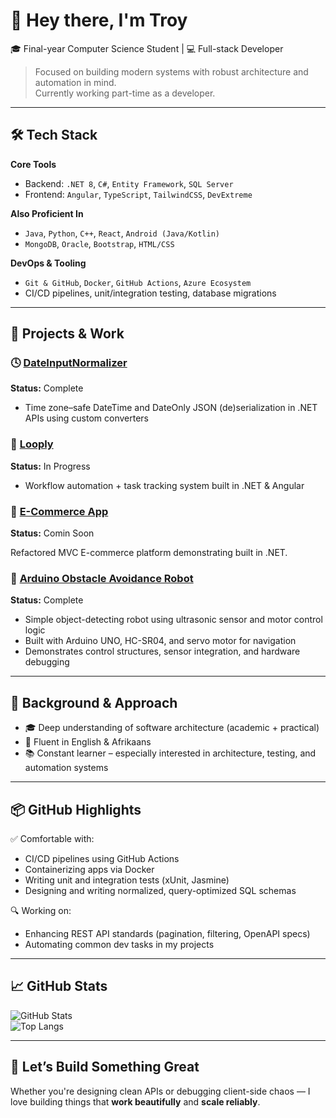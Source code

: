 # 👋 Hey there, I'm Troy

🎓 Final-year Computer Science Student | 💻 Full-stack Developer 

> Focused on building modern systems with robust architecture and automation in mind.  
> Currently working part-time as a developer.

---

## 🛠️ Tech Stack

**Core Tools**
- Backend: `.NET 8`, `C#`, `Entity Framework`, `SQL Server`
- Frontend: `Angular`, `TypeScript`, `TailwindCSS`, `DevExtreme`

**Also Proficient In**
- `Java`, `Python`, `C++`, `React`, `Android (Java/Kotlin)`
- `MongoDB`, `Oracle`, `Bootstrap`, `HTML/CSS`

**DevOps & Tooling**
- `Git & GitHub`, `Docker`, `GitHub Actions`, `Azure Ecosystem`
- CI/CD pipelines, unit/integration testing, database migrations

---

## 🚀 Projects & Work

### 🕓 [DateInputNormalizer](https://github.com/ST10248581/timezone-date-normalization-api)
**Status:** Complete

- Time zone–safe DateTime and DateOnly JSON (de)serialization in .NET APIs using custom converters
  

  
### 🔄 [Looply]([https://github.com/yourname/looply](https://github.com/ST10248581/looply-ui))
**Status:** In Progress

- Workflow automation + task tracking system built in .NET & Angular

### 🛒 [E-Commerce App](https://github.com/ST10248581/ABCRetail)
**Status:** Comin Soon

Refactored MVC E-commerce platform demonstrating built in .NET.


### 🤖 [Arduino Obstacle Avoidance Robot](https://github.com/ST10248581/ObjectAvoidanceRobot)
**Status:** Complete

- Simple object-detecting robot using ultrasonic sensor and motor control logic  
- Built with Arduino UNO, HC-SR04, and servo motor for navigation  
- Demonstrates control structures, sensor integration, and hardware debugging
---

## 🧠 Background & Approach

- 🎓 Deep understanding of software architecture (academic + practical) 
- 💬 Fluent in English & Afrikaans  
- 📚 Constant learner – especially interested in architecture, testing, and automation systems

---

## 📦 GitHub Highlights

✅ Comfortable with:
- CI/CD pipelines using GitHub Actions
- Containerizing apps via Docker
- Writing unit and integration tests (xUnit, Jasmine)
- Designing and writing normalized, query-optimized SQL schemas

🔍 Working on:
- Enhancing REST API standards (pagination, filtering, OpenAPI specs)
- Automating common dev tasks in my projects

---
## 📈 GitHub Stats

![GitHub Stats](https://github-readme-stats.vercel.app/api?username=ST10248581&show_icons=true&theme=radical)  
![Top Langs](https://github-readme-stats.vercel.app/api/top-langs/?username=ST10248581&layout=compact&theme=radical)

---

## 🧩 Let’s Build Something Great

Whether you're designing clean APIs or debugging client-side chaos — I love building things that **work beautifully** and **scale reliably**.
